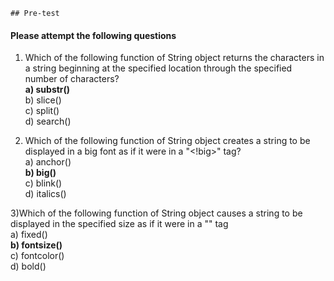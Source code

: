     ## Pre-test
#### Please attempt the following questions

1)  Which of the following function of String object returns the characters in a string beginning at the specified location through the specified number of characters?<br>
<b>a) substr()<br></b>
b)  slice()<br>
c) split()<br>
d) search()<br>

2) Which of the following function of String object creates a string to be displayed in a big font as if it were in a "<!big>" tag?<br>
a) anchor()<br>
<b> b) big()<br></b>
c) blink()<br>
d) italics()<br>

3)Which of the following function of String object causes a string to be displayed in the specified size as if it were in a "<!font size = 'size'>" tag<br>
a) fixed()<br>
<b>b) fontsize()<br></b>
c) fontcolor()<br>
d) bold()<br>




